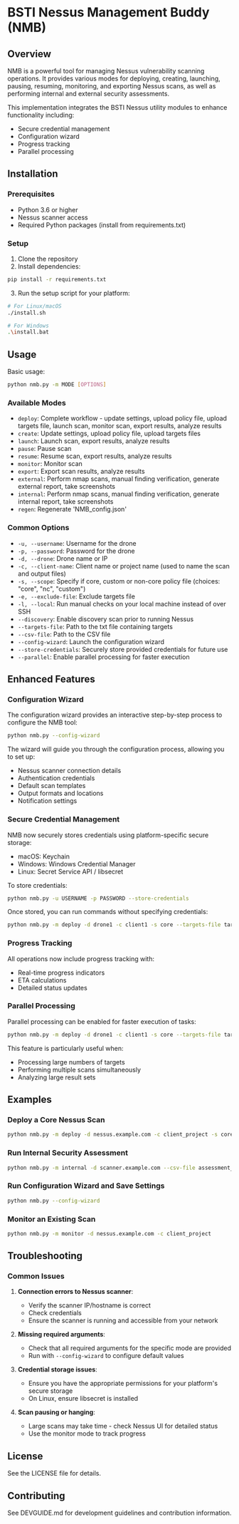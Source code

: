 # BSTI Nessus Management Buddy (NMB)

## Overview
NMB is a powerful tool for managing Nessus vulnerability scanning operations. It provides various modes for deploying, creating, launching, pausing, resuming, monitoring, and exporting Nessus scans, as well as performing internal and external security assessments.

This implementation integrates the BSTI Nessus utility modules to enhance functionality including:
- Secure credential management
- Configuration wizard
- Progress tracking
- Parallel processing

## Installation

### Prerequisites
- Python 3.6 or higher
- Nessus scanner access
- Required Python packages (install from requirements.txt)

### Setup
1. Clone the repository
2. Install dependencies:
```bash
pip install -r requirements.txt
```
3. Run the setup script for your platform:
```bash
# For Linux/macOS
./install.sh

# For Windows
.\install.bat
```

## Usage

Basic usage:
```bash
python nmb.py -m MODE [OPTIONS]
```

### Available Modes
- `deploy`: Complete workflow - update settings, upload policy file, upload targets file, launch scan, monitor scan, export results, analyze results
- `create`: Update settings, upload policy file, upload targets files
- `launch`: Launch scan, export results, analyze results
- `pause`: Pause scan
- `resume`: Resume scan, export results, analyze results
- `monitor`: Monitor scan
- `export`: Export scan results, analyze results
- `external`: Perform nmap scans, manual finding verification, generate external report, take screenshots
- `internal`: Perform nmap scans, manual finding verification, generate internal report, take screenshots
- `regen`: Regenerate 'NMB_config.json'

### Common Options
- `-u, --username`: Username for the drone
- `-p, --password`: Password for the drone
- `-d, --drone`: Drone name or IP
- `-c, --client-name`: Client name or project name (used to name the scan and output files)
- `-s, --scope`: Specify if core, custom or non-core policy file (choices: "core", "nc", "custom")
- `-e, --exclude-file`: Exclude targets file
- `-l, --local`: Run manual checks on your local machine instead of over SSH
- `--discovery`: Enable discovery scan prior to running Nessus
- `--targets-file`: Path to the txt file containing targets
- `--csv-file`: Path to the CSV file
- `--config-wizard`: Launch the configuration wizard
- `--store-credentials`: Securely store provided credentials for future use
- `--parallel`: Enable parallel processing for faster execution

## Enhanced Features

### Configuration Wizard
The configuration wizard provides an interactive step-by-step process to configure the NMB tool:

```bash
python nmb.py --config-wizard
```

The wizard will guide you through the configuration process, allowing you to set up:
- Nessus scanner connection details
- Authentication credentials
- Default scan templates
- Output formats and locations
- Notification settings

### Secure Credential Management
NMB now securely stores credentials using platform-specific secure storage:
- macOS: Keychain
- Windows: Windows Credential Manager
- Linux: Secret Service API / libsecret

To store credentials:
```bash
python nmb.py -u USERNAME -p PASSWORD --store-credentials
```

Once stored, you can run commands without specifying credentials:
```bash
python nmb.py -m deploy -d drone1 -c client1 -s core --targets-file targets.txt
```

### Progress Tracking
All operations now include progress tracking with:
- Real-time progress indicators
- ETA calculations
- Detailed status updates

### Parallel Processing
Parallel processing can be enabled for faster execution of tasks:

```bash
python nmb.py -m deploy -d drone1 -c client1 -s core --targets-file targets.txt --parallel
```

This feature is particularly useful when:
- Processing large numbers of targets
- Performing multiple scans simultaneously
- Analyzing large result sets

## Examples

### Deploy a Core Nessus Scan
```bash
python nmb.py -m deploy -d nessus.example.com -c client_project -s core -u admin -p password --targets-file targets.txt
```

### Run Internal Security Assessment
```bash
python nmb.py -m internal -d scanner.example.com --csv-file assessment_results.csv
```

### Run Configuration Wizard and Save Settings
```bash
python nmb.py --config-wizard
```

### Monitor an Existing Scan
```bash
python nmb.py -m monitor -d nessus.example.com -c client_project
```

## Troubleshooting

### Common Issues

1. **Connection errors to Nessus scanner**:
   - Verify the scanner IP/hostname is correct
   - Check credentials
   - Ensure the scanner is running and accessible from your network

2. **Missing required arguments**:
   - Check that all required arguments for the specific mode are provided
   - Run with `--config-wizard` to configure default values

3. **Credential storage issues**:
   - Ensure you have the appropriate permissions for your platform's secure storage
   - On Linux, ensure libsecret is installed

4. **Scan pausing or hanging**:
   - Large scans may take time - check Nessus UI for detailed status
   - Use the monitor mode to track progress

## License
See the LICENSE file for details.

## Contributing
See DEVGUIDE.md for development guidelines and contribution information. 